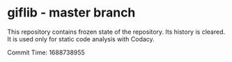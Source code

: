 # giflib - master branch

This repository contains frozen state of the repository.
Its history is cleared. It is used only for static code
analysis with Codacy.

Commit Time: 1688738955